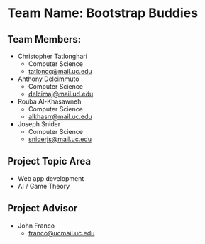 # Team Name:  Bootstrap Buddies

## Team Members:
* Christopher Tatlonghari
  * Computer Science
  * tatloncc@mail.uc.edu
* Anthony Delcimmuto
  * Computer Science
  * delcimaj@mail.ud.edu
* Rouba Al-Khasawneh
  * Computer Science
  * alkhasrr@mail.uc.edu
* Joseph Snider
  * Computer Science
  * sniderjs@mail.uc.edu
  
## Project Topic Area
  * Web app development
  * AI / Game Theory

## Project Advisor
* John Franco
  * franco@ucmail.uc.edu
